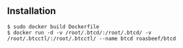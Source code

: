 ## Installation

```
$ sudo docker build Dockerfile
$ docker run -d -v /root/.btcd/:/root/.btcd/ -v /root/.btcctl/:/root/.btcctl/ --name btcd roasbeef/btcd
```
